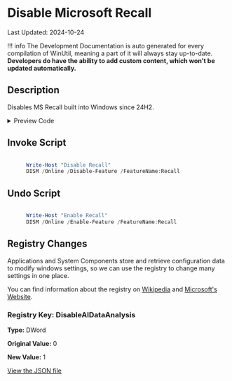 # Disable Microsoft Recall

Last Updated: 2024-10-24


!!! info
     The Development Documentation is auto generated for every compilation of WinUtil, meaning a part of it will always stay up-to-date. **Developers do have the ability to add custom content, which won't be updated automatically.**
## Description

Disables MS Recall built into Windows since 24H2.

<!-- BEGIN CUSTOM CONTENT -->

<!-- END CUSTOM CONTENT -->

<details>
<summary>Preview Code</summary>

```json
"WPFTweaksRecallOff": {
    "Content": "Disable Recall",
    "Description": "Turn Recall off",
    "category": "Essential Tweaks",
    "panel": "1",
    "Order": "a011_",
    "registry": [
      {

        "Path": "HKLM:\\SOFTWARE\\Policies\\Microsoft\\Windows\\WindowsAI",
        "Name": "DisableAIDataAnalysis",
        "Type": "DWord",
        "Value": "1",
        "OriginalValue": "0"
      }
    ],
    "InvokeScript": [
      "
      Write-Host \"Disable Recall\"
      DISM /Online /Disable-Feature /FeatureName:Recall
      "
    ],
    "UndoScript": [
      "
      Write-Host \"Enable Recall\"
      DISM /Online /Enable-Feature /FeatureName:Recall
      "
    ],
    "link": "https://christitustech.github.io/winutil/dev/tweaks/Essential-Tweaks/DisableRecall"
  },
```

</details>

## Invoke Script

```powershell

      Write-Host "Disable Recall"
      DISM /Online /Disable-Feature /FeatureName:Recall


```
## Undo Script

```powershell

      Write-Host "Enable Recall"
      DISM /Online /Enable-Feature /FeatureName:Recall


```
## Registry Changes
Applications and System Components store and retrieve configuration data to modify windows settings, so we can use the registry to change many settings in one place.


You can find information about the registry on [Wikipedia](https://www.wikiwand.com/en/Windows_Registry) and [Microsoft's Website](https://learn.microsoft.com/en-us/windows/win32/sysinfo/registry).

### Registry Key: DisableAIDataAnalysis

**Type:** DWord

**Original Value:** 0

**New Value:** 1

<!-- BEGIN SECOND CUSTOM CONTENT -->

<!-- END SECOND CUSTOM CONTENT -->


[View the JSON file](https://github.com/Compourri/essentials/tree/main/config/tweaks.json)
